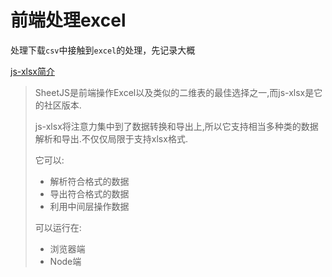 # 前端处理excel

处理下载`csv`中接触到`excel`的处理，先记录大概

[js-xlsx简介](https://www.cnblogs.com/vicky-li/p/11469100.html)

> SheetJS是前端操作Excel以及类似的二维表的最佳选择之一,而js-xlsx是它的社区版本.
>
> js-xlsx将注意力集中到了数据转换和导出上,所以它支持相当多种类的数据解析和导出.不仅仅局限于支持xlsx格式.
>
> 它可以:
>
> - 解析符合格式的数据
> - 导出符合格式的数据
> - 利用中间层操作数据
>
> 可以运行在:
>
> - 浏览器端
> - Node端
